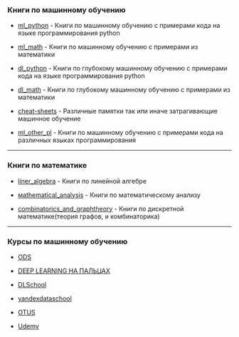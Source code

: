 ### Книги по машинному обучению

+ [ml_python](https://github.com/OldBonhart/dl-books/tree/master/ml_python) - Книги по машинному обучению с примерами кода на языке программирования python

+ [ml_math](https://github.com/OldBonhart/dl-books/tree/master/ml_math) -  Книги по машинному обучению с примерами из математики

+ [dl_python](https://github.com/OldBonhart/dl-books/tree/master/dl_python) - Книги по глубокому машинному обучению с примерами кода на языке программирования python

+ [dl_math](https://github.com/OldBonhart/dl-books/tree/master/dl_math) -  Книги по глубокому машинному обучению с примерами из математики

+ [cheat-sheets](https://github.com/OldBonhart/dl-books/tree/master/cheat-sheets) - Различные памятки так или иначе затрагивающие машинное обучение

+ [ml_other_pl](https://github.com/OldBonhart/ML-Books/tree/master/ml_other_pl) - Книги по машинному обучению с примерами кода на различных языках программирования

---

### Книги по математике 

+ [liner_algebra](https://github.com/OldBonhart/ML-Books/tree/master/liner_algebra) - Книги по линейной алгебре

+ [мathematical_analysis](https://github.com/OldBonhart/ML-Books/tree/master/%D0%BCathematical_analysis) - Книги по математическому анализу

+ [combinatorics_and_graphtheory](https://github.com/OldBonhart/ML-Books/tree/master/combinatorics_and_graphtheory) - Книги по дискретной математике(теория графов, и комбинаторика)

---

### Курсы по машинному обучению

+ [ODS](https://github.com/Yorko/mlcourse.ai)

+ [DEEP LEARNING НА ПАЛЬЦАХ](https://dlcourse.ai/)

+ [DLSchool](https://github.com/DLSchool/dlschool)

+ [yandexdataschool](https://github.com/yandexdataschool/Practical_DL)

+ [OTUS](https://cloud.mail.ru/public/9f2V/YU1aVHvay)

+ [Udemy](https://cloud.mail.ru/public/5UCs/HK6u8Zbs9)

